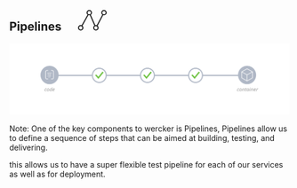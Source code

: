 ##  Pipelines <svg xmlns="http://www.w3.org/2000/svg" xmlns:xlink="http://www.w3.org/1999/xlink" xmlns:sketch="http://www.bohemiancoding.com/sketch/ns" width="101px" height="114px" viewBox="0 -38 101 114" version="1.1"><defs/><g id="Page-1" stroke="none" stroke-width="1" fill="none" fill-rule="evenodd" sketch:type="MSPage"><g id="Icons" sketch:type="MSArtboardGroup" transform="translate(-462.000000, -43.000000)"><g id="Steps" sketch:type="MSLayerGroup" transform="translate(512.500000, 100.000000) scale(-1, 1) rotate(-270.000000) translate(-512.500000, -100.000000) translate(495.000000, 75.000000)"><path d="M31.5184211,3.93363636 L3.88684211,19.3172727 L31.5184211,31.3263636 L3.88684211,45.7518182" id="Stroke-1" stroke="#222" stroke-width="2" sketch:type="MSShapeGroup"/><path d="M35.2072368,3.93363636 C35.2072368,6.07 33.4526316,7.80181818 31.2890789,7.80181818 C29.1246053,7.80181818 27.3690789,6.07 27.3690789,3.93363636 C27.3690789,1.79727273 29.1246053,0.0654545455 31.2890789,0.0654545455 C33.4526316,0.0654545455 35.2072368,1.79727273 35.2072368,3.93363636 L35.2072368,3.93363636 Z" id="Fill-2" fill="#FFF" sketch:type="MSShapeGroup"/><path d="M35.2072368,3.93363636 C35.2072368,6.07 33.4526316,7.80181818 31.2890789,7.80181818 C29.1246053,7.80181818 27.3690789,6.07 27.3690789,3.93363636 C27.3690789,1.79727273 29.1246053,0.0654545455 31.2890789,0.0654545455 C33.4526316,0.0654545455 35.2072368,1.79727273 35.2072368,3.93363636 L35.2072368,3.93363636 Z" id="Stroke-3" stroke="#222" stroke-width="2" sketch:type="MSShapeGroup"/><path d="M7.80592105,19.3309091 C7.80592105,21.4663636 6.05039474,23.1990909 3.88684211,23.1990909 C1.72236842,23.1990909 -0.0322368421,21.4663636 -0.0322368421,19.3309091 C-0.0322368421,17.1945455 1.72236842,15.4627273 3.88684211,15.4627273 C6.05039474,15.4627273 7.80592105,17.1945455 7.80592105,19.3309091 L7.80592105,19.3309091 Z" id="Fill-4" fill="#FFF" sketch:type="MSShapeGroup"/><path d="M7.80592105,19.3309091 C7.80592105,21.4663636 6.05039474,23.1990909 3.88684211,23.1990909 C1.72236842,23.1990909 -0.0322368421,21.4663636 -0.0322368421,19.3309091 C-0.0322368421,17.1945455 1.72236842,15.4627273 3.88684211,15.4627273 C6.05039474,15.4627273 7.80592105,17.1945455 7.80592105,19.3309091 L7.80592105,19.3309091 Z" id="Stroke-5" stroke="#222" stroke-width="2" sketch:type="MSShapeGroup"/><path d="M35.2072368,31.2763636 C35.2072368,33.4127273 33.4526316,35.1445455 31.2890789,35.1445455 C29.1246053,35.1445455 27.3690789,33.4127273 27.3690789,31.2763636 C27.3690789,29.1409091 29.1246053,27.4081818 31.2890789,27.4081818 C33.4526316,27.4081818 35.2072368,29.1409091 35.2072368,31.2763636 L35.2072368,31.2763636 Z" id="Fill-6" fill="#FFF" sketch:type="MSShapeGroup"/><path d="M35.2072368,31.2763636 C35.2072368,33.4127273 33.4526316,35.1445455 31.2890789,35.1445455 C29.1246053,35.1445455 27.3690789,33.4127273 27.3690789,31.2763636 C27.3690789,29.1409091 29.1246053,27.4081818 31.2890789,27.4081818 C33.4526316,27.4081818 35.2072368,29.1409091 35.2072368,31.2763636 L35.2072368,31.2763636 Z" id="Stroke-7" stroke="#222" stroke-width="2" sketch:type="MSShapeGroup"/><path d="M7.80592105,45.7518182 C7.80592105,47.8881818 6.05039474,49.62 3.88684211,49.62 C1.72236842,49.62 -0.0322368421,47.8881818 -0.0322368421,45.7518182 C-0.0322368421,43.6163636 1.72236842,41.8836364 3.88684211,41.8836364 C6.05039474,41.8836364 7.80592105,43.6163636 7.80592105,45.7518182 L7.80592105,45.7518182 Z" id="Fill-8" fill="#FFF" sketch:type="MSShapeGroup"/><path d="M7.80592105,45.7518182 C7.80592105,47.8881818 6.05039474,49.62 3.88684211,49.62 C1.72236842,49.62 -0.0322368421,47.8881818 -0.0322368421,45.7518182 C-0.0322368421,43.6163636 1.72236842,41.8836364 3.88684211,41.8836364 C6.05039474,41.8836364 7.80592105,43.6163636 7.80592105,45.7518182 L7.80592105,45.7518182 Z" id="Stroke-9" stroke="#222" stroke-width="2" sketch:type="MSShapeGroup"/></g></g></g></svg>

![](pipelines.svg)

Note:
One of the key components to wercker is Pipelines, Pipelines
allow us to define a sequence of steps that can be aimed at
building, testing, and delivering.

this allows us to have a super flexible test pipeline for each of our services
as well as for deployment.
